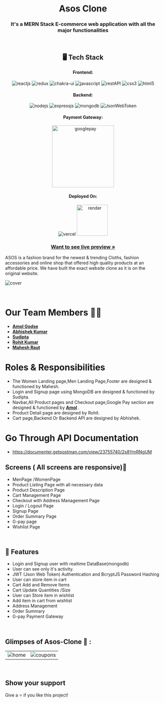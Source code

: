 <h1 align="center">Asos Clone</h1>

<h3 align="center">It's a MERN Stack E-commerce web application with all the major functionalities</h3>

<br />

<h2 align="center">🖥️ Tech Stack</h2>


<h4 align="center">Frontend:</h4>

<p align="center">
  <img src="https://img.shields.io/badge/React-20232A?style=for-the-badge&logo=react&logoColor=61DAFB" alt="reactjs" />
  <img src="https://img.shields.io/badge/Redux-593D88?style=for-the-badge&logo=redux&logoColor=white" alt="redux" />
  <img src="https://img.shields.io/badge/Chakra%20UI-3bc7bd?style=for-the-badge&logo=chakraui&logoColor=white" alt="chakra-ui" />
  <img src="https://img.shields.io/badge/JavaScript-323330?style=for-the-badge&logo=javascript&logoColor=F7DF1E" alt="javascript" />
  <img src="https://img.shields.io/badge/Rest_API-02303A?style=for-the-badge&logo=react-router&logoColor=white" alt="restAPI" />
  <img src="https://img.shields.io/badge/CSS3-1572B6?style=for-the-badge&logo=css3&logoColor=white" alt="css3" />
  <img src="https://img.shields.io/badge/HTML5-E34F26?style=for-the-badge&logo=html5&logoColor=white" alt="html5" />
</p>


<h4 align="center">Backend:</h4>

<p align="center">
  <img src="https://img.shields.io/badge/Node.js-339933?style=for-the-badge&logo=nodedotjs&logoColor=white" alt="nodejs" />
  <img src="https://img.shields.io/badge/Express.js-000000?style=for-the-badge&logo=express&logoColor=white" alt="expressjs" />
  <img src="https://img.shields.io/badge/MongoDB-4EA94B?style=for-the-badge&logo=mongodb&logoColor=white" alt="mongodb" />
  <img src="https://img.shields.io/badge/JWT-000000?style=for-the-badge&logo=JSON%20web%20tokens&logoColor=white" alt="JsonWebToken" />
</p>


<h4 align="center">Payment Gateway:</h4>

<p align="center">
  <img width="200px" src="https://corefy.com/docs/integration/payment-methods/images/buy-buttons-black-small.png" alt="googlepay" />
</p>


<h4 align="center">Deployed On:</h4>

<p align="center">
  <img src="https://img.shields.io/badge/Netlify-00C7B7?style=for-the-badge&logo=netlify&logoColor=white" alt="vercel" />
  <img width="100px" src="https://course19.fast.ai/images/render/render-logo.svg" alt="render" />
</p>



<h3 align="center"><a href="https://frontend-eight-lime.vercel.app"><strong>Want to see live preview »</strong></a></h3>

ASOS is a fashion brand for the newest & trending Cloths, fashion accessories and online shop that offered high quality products at an affordable price. We have built the exact website clone as it is on the original website.

![cover](https://user-images.githubusercontent.com/103682371/202777689-29545b8a-8140-4e9f-b8e4-3f2d83303974.jpg)

<br />

# Our Team Members 👨‍💻
  - **[Amol Godse](https://github.com/agodse21)** 
  - **[Abhishek Kumar](https://github.com/abhishekadityaroy102)** 
  - **[Sudipta ](https://github.com/sudiptadip)** 
  - **[Rohit Kumar](https://github.com/rk6093720)** 
  - **[Mahesh Raut](https://github.com/Rautmahi)** 
    
# Roles & Responsibilities
- The Women Landing page,Men Landing Page,Footer are designed & functioned by Mahesh.
- Login and Signup page using MongoDB are designed & functioned by Sudipta.
- Navbar,All Product pages and Checkout page,Google Pay section are designed & functioned by **[Amol](https://github.com/agodse21)** .
- Product Detail page are designed by Rohit.
- Cart page,Backend Or Backend API are designed by Abhishek.

# Go Through API Documentation
- https://documenter.getpostman.com/view/23755740/2s8YmRNgUM


## Screens ( All screens are responsive)📱
- MenPage /WomenPage
- Product Listing Page with all necessary data
- Product Description Page
- Cart Management Page
- Checkout with Address Management Page
- Login / Logout Page
- Signup Page
- Order Summary Page
- G-pay page
- Wishlist Page



<br />


## 🚀 Features
- Login and Signup user with realtime DataBase(mongodb)
- User can see only it's activity.
- JWT (Json Web Token) Authentication and BcryptJS Password Hashing 
- User can store item in cart
- Cart Add and Remove Items 
- Cart Update Quantities /Size
- User can Store item in wishlist
- Add item in cart from wishlist
- Address Management
- Order Summary
- G-pay Payment Gateway

<br />

## Glimpses of Asos-Clone 🙈 :


<table>
  <tr>
    <td><img src="https://user-images.githubusercontent.com/103682371/202778604-eff6ba8e-9acf-40d4-b843-9533acbd3ac4.jpg" alt="home" /></td>
    <td><img src="https://user-images.githubusercontent.com/103682371/202779145-99882941-5f8c-40e6-b28d-1ca4f1a626d4.png" alt="coupons" /></td>
  </tr>
<!--   <tr>
    <td><img src="https://user-images.githubusercontent.com/91532881/175955141-44aefea0-a9ee-4c3a-93e0-094ca9214e54.jpeg" alt="signup" /></td>
    <td><img src="https://user-images.githubusercontent.com/91532881/175955129-e5392377-e72a-4868-883f-5a244fc9bc87.jpeg" alt="login" /></td>
  </tr> -->
</table>

<br />


## Show your support

Give a ⭐️ if you like this project!

